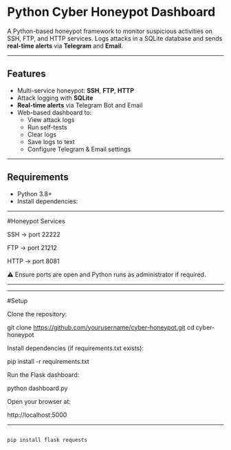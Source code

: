 # Python Cyber Honeypot Dashboard

A Python-based honeypot framework to monitor suspicious activities on SSH, FTP, and HTTP services. Logs attacks in a SQLite database and sends **real-time alerts** via **Telegram** and **Email**.

---

## Features

- Multi-service honeypot: **SSH**, **FTP**, **HTTP**  
- Attack logging with **SQLite**  
- **Real-time alerts** via Telegram Bot and Email  
- Web-based dashboard to:
  - View attack logs
  - Run self-tests
  - Clear logs
  - Save logs to text
  - Configure Telegram & Email settings

---

## Requirements

- Python 3.8+  
- Install dependencies:

---

#Honeypot Services

SSH → port 22222

FTP → port 21212

HTTP → port 8081

⚠ Ensure ports are open and Python runs as administrator if required.

---

---

#Setup

Clone the repository:


git clone https://github.com/yourusername/cyber-honeypot.git
cd cyber-honeypot


Install dependencies (if requirements.txt exists):

pip install -r requirements.txt


Run the Flask dashboard:

python dashboard.py


Open your browser at:

http://localhost:5000

---

```bash

pip install flask requests
